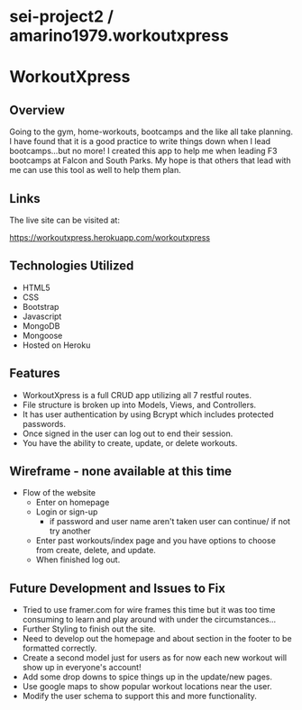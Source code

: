 # sei-project2 / amarino1979.workoutxpress

# WorkoutXpress

## Overview

Going to the gym, home-workouts, bootcamps and the like all take planning.  I have found that it is a good practice to write things down when I lead bootcamps...but no more!  I created this app to help me when leading F3 bootcamps at Falcon and South Parks.  My hope is that others that lead with me can use this tool as well to help them plan.

## Links
The live site can be visited at:

https://workoutxpress.herokuapp.com/workoutxpress

## Technologies Utilized
- HTML5
- CSS
- Bootstrap
- Javascript
- MongoDB
- Mongoose
- Hosted on Heroku

## Features
- WorkoutXpress is a full CRUD app utilizing all 7 restful routes.
- File structure is broken up into Models, Views, and Controllers.
- It has user authentication by using Bcrypt which includes protected passwords.
- Once signed in the user can log out to end their session.
- You have the ability to create, update, or delete workouts.

## Wireframe - none available at this time
- Flow of the website
    - Enter on homepage
    - Login or sign-up
        - if password and user name aren't taken user can continue/ if not try another
    - Enter past workouts/index page and you have options to choose from create, delete, and update.
    - When finished log out.

## Future Development and Issues to Fix
- Tried to use framer.com for wire frames this time but it was too time consuming to learn and play around with under the circumstances...
- Further Styling to finish out the site.
- Need to develop out the homepage and about section in the footer to be formatted correctly.
- Create a second model just for users as for now each new workout will show up in everyone's account!
- Add some drop downs to spice things up in the update/new pages.
- Use google maps to show popular workout locations near the user.
- Modify the user schema to support this and more functionality.
